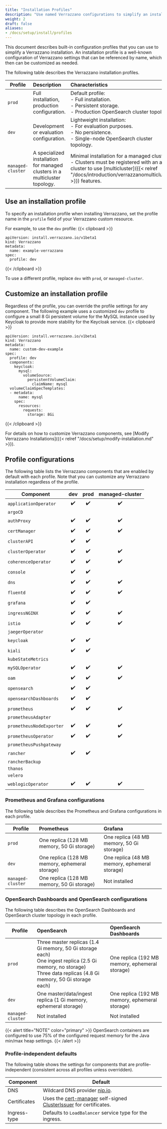 ```yaml
---
title: "Installation Profiles"
description: "Use named Verrazzano configurations to simplify an installation"
weight: 2
draft: false
aliases:
- /docs/setup/install/profiles
---
```


This document describes built-in configuration profiles that you can use to simplify a Verrazzano installation.  An installation
profile is a well-known configuration of Verrazzano settings that can be referenced by name, which then can be
customized as needed.

The following table describes the Verrazzano installation profiles.

| Profile           | Description                                                                 | Characteristics
|-------------------|:----------------------------------------------------------------------------|:-------------
| `prod`            | Full installation, production configuration.                                | Default profile:<br/>- Full installation.<br/>- Persistent storage. <br/>- Production OpenSearch cluster topology.
| `dev`             | Development or evaluation configuration.                                    | Lightweight installation:<br/>- For evaluation purposes.<br/>- No persistence.<br/>- Single-node OpenSearch cluster topology.
| `managed-cluster` | A specialized installation for managed clusters in a multicluster topology. | Minimal installation for a managed cluster:<br/>- Clusters must be registered with an admin cluster to use [multicluster]({{< relref "/docs/introduction/verrazzanomulticluster" >}}) features.

## Use an installation profile

To specify an installation profile when installing Verrazzano, set the profile name in the `profile` field of your
Verrazzano custom resource.

For example, to use the `dev` profile:
{{< clipboard >}}
<div class="highlight">

```
apiVersion: install.verrazzano.io/v1beta1
kind: Verrazzano
metadata:
  name: example-verrazzano
spec:
  profile: dev
```

</div>
{{< /clipboard >}}

To use a different profile, replace `dev` with `prod`, or `managed-cluster`.

## Customize an installation profile

Regardless of the profile, you can override the profile settings for any component. The following example
uses a customized `dev` profile to configure a small 8 Gi persistent volume for the MySQL instance used by Keycloak to
provide more stability for the Keycloak service.
{{< clipboard >}}
<div class="highlight">

```
apiVersion: install.verrazzano.io/v1beta1
kind: Verrazzano
metadata:
  name: custom-dev-example
spec:
  profile: dev
  components:
    keycloak:
      mysql:
        volumeSource:
          persistentVolumeClaim:
            claimName: mysql
  volumeClaimSpecTemplates:
  - metadata:
      name: mysql      
    spec:
      resources:
        requests:
          storage: 8Gi
```

</div>
{{< /clipboard >}}

For details on how to customize Verrazzano components, see [Modify Verrazzano Installations]({{< relref "/docs/setup/modify-installation.md" >}}).

## Profile configurations

The following table lists the Verrazzano components that are enabled by default with each profile.  Note that you can
customize any Verrazzano installation regardless of the profile.

| Component                | dev | prod | managed-cluster |
|--------------------------|:---:|:----:|:---------------:|
| `applicationOperator`    | ✔️  |  ✔️  |       ✔️        |
| `argoCD`                 |     |      |                 |
| `authProxy`              | ✔️  |  ✔️  |       ✔️        |
| `certManager`            | ✔️  |  ✔️  |       ✔️        |
| `clusterAPI`             | ✔️  |  ✔️  |                |
| `clusterOperator`        | ✔️  |  ✔️  |       ✔️        |
| `coherenceOperator`      | ✔️  |  ✔️  |       ✔️        |
| `console`                | ✔️  |  ✔️  |                 |
| `dns`                    | ✔️  |  ✔️  |       ✔️        |
| `fluentd`                | ✔️  |  ✔️  |       ✔️        |
| `grafana`                | ✔️  |  ✔️  |                 |
| `ingressNGINX`           | ✔️  |  ✔️  |       ✔️        |
| `istio`                  | ✔️  |  ✔️  |       ✔️        |
| `jaegerOperator`         |     |      |                 |
| `keycloak`               | ✔️  |  ✔️  |                 |
| `kiali`                  | ✔️  |  ✔️  |                 |
| `kubeStateMetrics`       |     |      |                 |
| `mySQLOperator`          | ✔️  |  ✔️  |       ✔️        |
| `oam`                    | ✔️  |  ✔️  |       ✔️        |
| `opensearch`             | ✔️  |  ✔️  |                 |
| `opensearchDashboards`   | ✔️  |  ✔️  |                 |
| `prometheus`             | ✔️  |  ✔️  |       ✔️        |
| `prometheusAdapter`      |     |      |                 |
| `prometheusNodeExporter` | ✔️  |  ✔️  |       ✔️        |
| `prometheusOperator`     | ✔️  |  ✔️  |       ✔️        |
| `prometheusPushgateway`  |     |      |                 |
| `rancher`                | ✔️  |  ✔️  |                 |
| `rancherBackup`          |     |      |                 |
| `thanos`                 |     |      |                 |
| `velero`                 |     |      |                 |
| `weblogicOperator`       | ✔️  |  ✔️  |       ✔️        |

### Prometheus and Grafana configurations

The following table describes the Prometheus and Grafana configurations in each profile.

| Profile           | Prometheus | Grafana
|-------------------|:------------- |:-------------
| `prod`            | One replica (128 MB memory, 50 Gi storage) | One replica (48 MB memory, 50 Gi storage)
| `dev`             | One replica (128 MB memory, ephemeral storage) | One replica (48 MB memory, ephemeral storage)
| `managed-cluster` | One replica (128 MB memory, 50 Gi storage) | Not installed

### OpenSearch Dashboards and OpenSearch configurations

The following table describes the OpenSearch Dashboards and OpenSearch cluster topology in each profile.

| Profile           | OpenSearch                                                                                                                                                | OpenSearch Dashboards
|-------------------|:----------------------------------------------------------------------------------------------------------------------------------------------------------|:-------------
| `prod`            | Three master replicas (1.4 Gi memory, 50 Gi storage each)<br/>One ingest replica (2.5 Gi memory, no storage)<br/>Three data replicas (4.8 Gi memory, 50 Gi storage each) | One replica (192 MB memory, ephemeral storage)
| `dev`             | One master/data/ingest replica (1 Gi memory, ephemeral storage)                                                                                              | One replica (192 MB memory, ephemeral storage)
| `managed-cluster` | Not installed                                                                                                                                             | Not installed

{{< alert title="NOTE" color="primary" >}}
OpenSearch containers are configured to use 75% of the configured request memory for the Java min/max heap settings.
{{< /alert >}}


### Profile-independent defaults

The following table shows the settings for components that are profile-independent (consistent across
all profiles unless overridden).

| Component | Default
| -------------|-------------
| DNS |  Wildcard DNS provider [nip.io](https://nip.io).
| Certificates | Uses the [cert-manager](https://cert-manager.io/) self-signed [ClusterIssuer](https://cert-manager.io/docs/reference/api-docs/#cert-manager.io/v1.ClusterIssuer) for certificates.
| Ingress-type | Defaults to `LoadBalancer` service type for the ingress.
